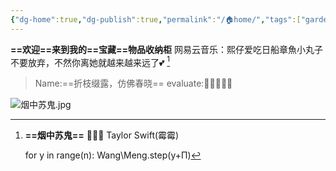 ```yaml
---
{"dg-home":true,"dg-publish":true,"permalink":"/🏠home/","tags":["gardenEntry"],"dgPassFrontmatter":true}
---
```


**==欢迎==来到我的==宝藏==物品收纳柜**
网易云音乐：熙仔爱吃日船章魚小丸子
不要放弃，不然你离她就越来越来远了💕
[^1]
[^1]: **==烟中苏鬼==**
🤔👨‍🎓   Taylor Swift(霉霉)

    for y in range(n):
        Wang\\Meng.step(y+Π)
> Name:==折枝缀露，仿佛春晓==
> evaluate:🥇🥇🥇🥇🥇


![烟中苏鬼.jpg](/img/user/%E7%83%9F%E4%B8%AD%E8%8B%8F%E9%AC%BC.jpg)

